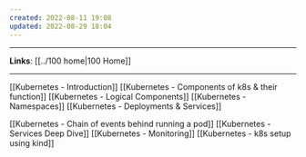 ```yaml
---
created: 2022-08-11 19:08
updated: 2022-08-29 18:04
---
```

---
**Links**: [[../100 home|100 Home]]

---
[[Kubernetes - Introduction]]
[[Kubernetes - Components of k8s & their function]]
[[Kubernetes - Logical Components]]
[[Kubernetes - Namespaces]]
[[Kubernetes - Deployments & Services]]

[[Kubernetes - Chain of events behind running a pod]]
[[Kubernetes - Services Deep Dive]]
[[Kubernetes - Monitoring]]
[[Kubernetes - k8s setup using kind]]
